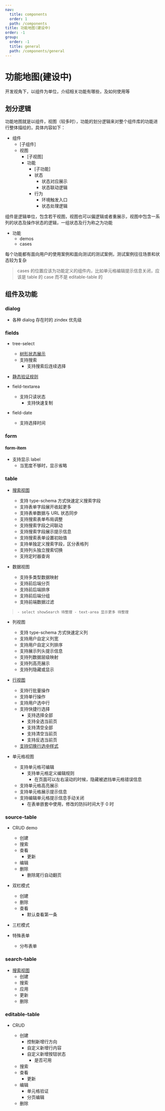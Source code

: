 ```yaml
---
nav:
  title: components
  order: 1
  path: /components
title: 功能地图(建设中)
order: -1
group:
  order: -1
  title: general
  path: /components/general
---
```


# 功能地图(建设中)

开发视角下，以组件为单位，介绍相关功能有哪些，及如何使用等

## 划分逻辑

功能地图就是以组件，视图（较多时），功能的划分逻辑来对整个组件库的功能进行整体描绘的，具体内容如下：

- 组件
  - [子组件]
  - 视图
    - [子视图]
    - 功能
      - [子功能]
      - 状态
        - 状态对应展示
        - 状态联动逻辑
      - 行为
        - 环境触发入口
        - 状态处理逻辑

组件是逻辑单位，包含若干视图，视图也可以偏逻辑或者重展示，视图中包含一系列的状态及操作状态的逻辑，一组状态及行为称之为功能

- 功能
  - demos
  - cases

每个功能都有面向用户的使用案例和面向测试的测试案例，测试案例往往场景和状态较为复杂

> cases 的位置应该为功能定义的组件内，比如单元格编辑提示信息关闭，应该是 table 的 case 而不是 editable-table 的

## 组件及功能

### dialog

- 各种 dialog 存在时的 zindex 优先级

### fields

- tree-select

  - [树形状态展示](/components/fields/one-field-tree-select#%E6%A0%91%E5%BD%A2%E7%8A%B6%E6%80%81%E5%B1%95%E7%A4%BA)
  - 支持搜索
    - 支持搜索后连续选择

- [静态验证规则](/components/forms/os-form#%E8%A1%A8%E5%8D%95%E5%86%85%E7%BD%AE%E9%AA%8C%E8%AF%81)

- field-textarea

  - 支持只读状态
    - 支持快速复制

- field-date
  - 支持选择时间

### form

#### form-item

- 支持显示 label
  - 当宽度不够时，显示省略

### table

- [搜索视图](/components/tables/table#搜索视图)

  - 支持 type-schema 方式快速定义搜索字段
  - 支持表单字段展开收起更多
  - 支持表单数据与 URL 状态同步
  - 支持搜索表单布局调整
  - 支持搜索字段之间联动
  - 支持搜索字段展示提示信息
  - 支持搜索表单设置初始值
  - 支持单独定义搜索字段，区分表格列
  - 支持列头独立搜索切换
  - 支持定时器查询

- 数据视图

  - 支持多类型数据映射
  - 支持前后端分页
  - 支持前后端排序
  - 支持前后端分组
  - 支持前端数据过滤

>     - select showSearch 待整理 - text-area 显示更多 待整理

- 列视图

  - 支持 type-schema 方式快速定义列
  - 支持用户自定义列宽
  - 支持用户自定义列排序
  - 支持展示列头提示信息
  - 支持列数据层级映射
  - 支持列高亮展示
  - 支持列隐藏或显示

- [行视图](/components/tables/table#%E8%A1%8C%E6%89%B9%E9%87%8F%E9%80%89%E6%8B%A9%E5%8F%8A%E6%93%8D%E4%BD%9C)

  - 支持行批量操作
  - 支持单行操作
  - 支持用户选中行
  - 支持快捷行选择
    - 支持选择全部
    - 支持全选当前页
    - 支持清空全部
    - 支持清空当前页
    - 支持反选当前页
  - [支持切换行选中样式](/components/tables/os-table#%E8%A1%8C%E6%94%AF%E6%8C%81%E7%82%B9%E5%87%BB%E9%80%89%E4%B8%AD%E6%A0%B7%E5%BC%8F)

- 单元格视图

  - 支持单元格可编辑
    - 支持单元格定义编辑规则
      - 在页面可以左右滚动的时候，隐藏被遮挡单元格错误信息
  - 支持单元格高亮展示
  - 支持单元格展示提示信息
  - 支持编辑单元格提示信息手动关闭
    - 在表单嵌套中使用，修改的防抖时间大于 0 时

### source-table

- CRUD demo

  - 创建
  - 搜索
  - 查看
    - 更新
  - 编辑
  - 删除
    - 删除尾行自动翻页

- 双栏模式

  - 创建
  - 删除
  - 查看
    - 默认查看第一条

- 三栏模式

- 特殊表单
  - 分布表单

### search-table

- [搜索视图](/components/tables/search-table#%E8%A7%86%E5%9B%BE%E7%AE%A1%E7%90%86)
  - 创建
  - 搜索
  - 应用
  - 更新
  - 删除

### editable-table

- CRUD

  - 创建
    - 控制新增行方向
    - 自定义新增行内容
    - 自定义新增按钮状态
      - 是否可用
  - 搜索
  - 查看
    - 更新
  - 编辑
    - 单元格验证
    - 分页编辑
  - 删除
